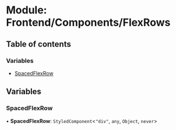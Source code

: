 # Module: Frontend/Components/FlexRows

## Table of contents

### Variables

- [SpacedFlexRow](Frontend_Components_FlexRows.md#spacedflexrow)

## Variables

### SpacedFlexRow

• **SpacedFlexRow**: `StyledComponent`<`"div"`, `any`, `Object`, `never`\>
